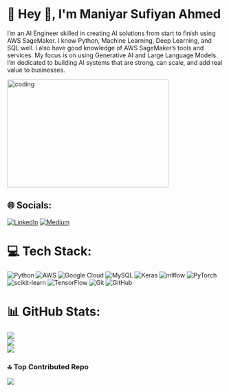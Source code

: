 # 💫 Hey 👋, I'm Maniyar Sufiyan Ahmed
I’m an AI Engineer skilled in creating AI solutions from start to finish using AWS SageMaker. I know Python, Machine Learning, Deep Learning, and SQL well. I also have good knowledge of AWS SageMaker’s tools and services. My focus is on using Generative AI and Large Language Models. I’m dedicated to building AI systems that are strong, can scale, and add real value to businesses.

<img align="center" alt="coding" width="375" height="250" src="https://user-images.githubusercontent.com/74038190/212748842-9fcbad5b-6173-4175-8a61-521f3dbb7514.gif">



## 🌐 Socials:
[![LinkedIn](https://img.shields.io/badge/LinkedIn-%230077B5.svg?logo=linkedin&logoColor=white)](https://linkedin.com/in/https://www.linkedin.com/in/maniyarsufiyanahmed/) [![Medium](https://img.shields.io/badge/Medium-12100E?logo=medium&logoColor=white)](https://medium.com/@https://medium.com/@sufiyanahmed.aiml) 

# 💻 Tech Stack:
![Python](https://img.shields.io/badge/python-3670A0?style=flat&logo=python&logoColor=ffdd54) ![AWS](https://img.shields.io/badge/AWS-%23FF9900.svg?style=flat&logo=amazon-aws&logoColor=white) ![Google Cloud](https://img.shields.io/badge/GoogleCloud-%234285F4.svg?style=flat&logo=google-cloud&logoColor=white) ![MySQL](https://img.shields.io/badge/mysql-4479A1.svg?style=flat&logo=mysql&logoColor=white) ![Keras](https://img.shields.io/badge/Keras-%23D00000.svg?style=flat&logo=Keras&logoColor=white) ![mlflow](https://img.shields.io/badge/mlflow-%23d9ead3.svg?style=flat&logo=numpy&logoColor=blue) ![PyTorch](https://img.shields.io/badge/PyTorch-%23EE4C2C.svg?style=flat&logo=PyTorch&logoColor=white) ![scikit-learn](https://img.shields.io/badge/scikit--learn-%23F7931E.svg?style=flat&logo=scikit-learn&logoColor=white) ![TensorFlow](https://img.shields.io/badge/TensorFlow-%23FF6F00.svg?style=flat&logo=TensorFlow&logoColor=white) ![Git](https://img.shields.io/badge/git-%23F05033.svg?style=flat&logo=git&logoColor=white) ![GitHub](https://img.shields.io/badge/github-%23121011.svg?style=flat&logo=github&logoColor=white)
# 📊 GitHub Stats:
![](https://github-readme-stats.vercel.app/api?username=sufiyan-ai&theme=dark&hide_border=false&include_all_commits=false&count_private=false)<br/>
![](https://github-readme-streak-stats.herokuapp.com/?user=sufiyan-ai&theme=dark&hide_border=false)<br/>
![](https://github-readme-stats.vercel.app/api/top-langs/?username=sufiyan-ai&theme=dark&hide_border=false&include_all_commits=false&count_private=false&layout=compact)

### 🔝 Top Contributed Repo
![](https://github-contributor-stats.vercel.app/api?username=sufiyan-ai&limit=5&theme=dark&combine_all_yearly_contributions=true)

<!-- Proudly created with GPRM ( https://gprm.itsvg.in ) -->
